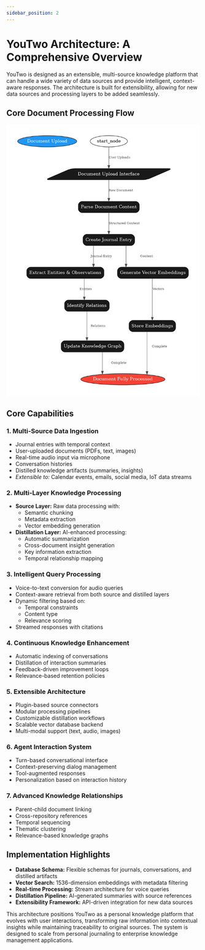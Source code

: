 ```yaml
---
sidebar_position: 2
---
```


# YouTwo Architecture: A Comprehensive Overview

YouTwo is designed as an extensible, multi-source knowledge platform that can handle a wide variety of data sources and provide intelligent, context-aware responses. The architecture is built for extensibility, allowing for new data sources and processing layers to be added seamlessly.

## Core Document Processing Flow
![YouTwo Architecture Diagram](../static/img/youtwo-diagram.png)

## Core Capabilities

### 1. Multi-Source Data Ingestion
- Journal entries with temporal context
- User-uploaded documents (PDFs, text, images)
- Real-time audio input via microphone
- Conversation histories
- Distilled knowledge artifacts (summaries, insights)
- *Extensible to:* Calendar events, emails, social media, IoT data streams

### 2. Multi-Layer Knowledge Processing
- **Source Layer:** Raw data processing with:
  - Semantic chunking
  - Metadata extraction
  - Vector embedding generation
- **Distillation Layer:** AI-enhanced processing:
  - Automatic summarization
  - Cross-document insight generation
  - Key information extraction
  - Temporal relationship mapping

### 3. Intelligent Query Processing
- Voice-to-text conversion for audio queries
- Context-aware retrieval from both source and distilled layers
- Dynamic filtering based on:
  - Temporal constraints
  - Content type
  - Relevance scoring
- Streamed responses with citations

### 4. Continuous Knowledge Enhancement
- Automatic indexing of conversations
- Distillation of interaction summaries
- Feedback-driven improvement loops
- Relevance-based retention policies

### 5. Extensible Architecture
- Plugin-based source connectors
- Modular processing pipelines
- Customizable distillation workflows
- Scalable vector database backend
- Multi-modal support (text, audio, images)

### 6. Agent Interaction System
- Turn-based conversational interface
- Context-preserving dialog management
- Tool-augmented responses
- Personalization based on interaction history

### 7. Advanced Knowledge Relationships
- Parent-child document linking
- Cross-repository references
- Temporal sequencing
- Thematic clustering
- Relevance-based knowledge graphs

## Implementation Highlights
- **Database Schema:** Flexible schemas for journals, conversations, and distilled artifacts
- **Vector Search:** 1536-dimension embeddings with metadata filtering
- **Real-time Processing:** Stream architecture for voice queries
- **Distillation Pipeline:** AI-generated summaries with source references
- **Extensibility Framework:** API-driven integration for new data sources

This architecture positions YouTwo as a personal knowledge platform that evolves with user interactions, transforming raw information into contextual insights while maintaining traceability to original sources. The system is designed to scale from personal journaling to enterprise knowledge management applications.
